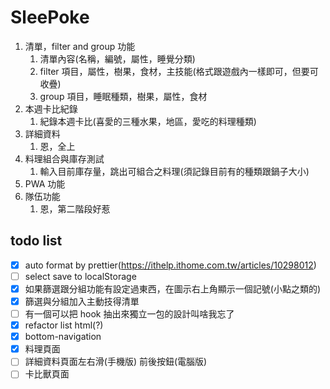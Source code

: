 # SleePoke

1. 清單，filter and group 功能
   1. 清單內容(名稱，編號，屬性，睡覺分類)
   2. filter 項目，屬性，樹果，食材，主技能(格式跟遊戲內一樣即可，但要可收疊)
   3. group 項目，睡眠種類，樹果，屬性，食材
2. 本週卡比紀錄
   1. 紀錄本週卡比(喜愛的三種水果，地區，愛吃的料理種類)
3. 詳細資料
   1. 恩，全上
4. 料理組合與庫存測試
   1. 輸入目前庫存量，跳出可組合之料理(須記錄目前有的種類跟鍋子大小)
5. PWA 功能
6. 隊伍功能
   1. 恩，第二階段好惹

## todo list

- [x] auto format by prettier(https://ithelp.ithome.com.tw/articles/10298012)
- [ ] select save to localStorage
- [x] 如果篩選跟分組功能有設定過東西，在圖示右上角顯示一個記號(小點之類的)
- [x] 篩選與分組加入主動技得清單
- [ ] 有一個可以把 hook 抽出來獨立一包的設計叫啥我忘了
- [x] refactor list html(?)
- [x] bottom-navigation
- [x] 料理頁面
- [ ] 詳細資料頁面左右滑(手機版) 前後按鈕(電腦版)
- [ ] 卡比獸頁面
